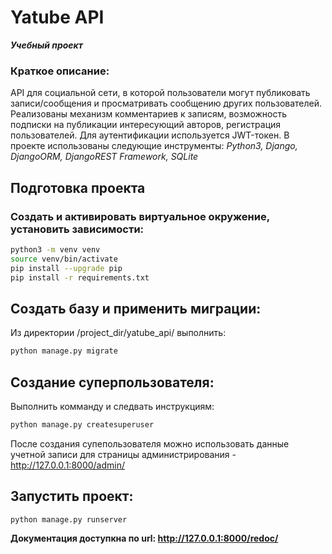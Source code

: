 # Yatube API
**_Учебный проект_**

### Краткое описание:
API для социальной сети, в которой пользователи могут публиковать записи/сообщения и просматривать сообщению других пользователей. Реализованы механизм комментариев к записям, возможность подписки на публикации интересующий авторов, регистрация пользователей.
Для аутентификации используется JWT-токен.
В проекте использованы следующие инструменты:
_Python3, Django, DjangoORM, DjangoREST Framework, SQLite_

## Подготовка проекта
### Создать и активировать виртуальное окружение, установить зависимости:
```sh
python3 -m venv venv
source venv/bin/activate
pip install --upgrade pip
pip install -r requirements.txt
```

## Создать базу и применить миграции:
Из директории /project_dir/yatube_api/ выполнить:
```sh
python manage.py migrate
```

## Создание суперпользователя:
Выполнить комманду и следвать инструкциям:
```sh
python manage.py createsuperuser
```
После создания супепользователя можно использовать данные учетной записи для страницы администрирования - http://127.0.0.1:8000/admin/

## Запустить проект:
```sh
python manage.py runserver
```

**Документация доступкна по url: http://127.0.0.1:8000/redoc/**
